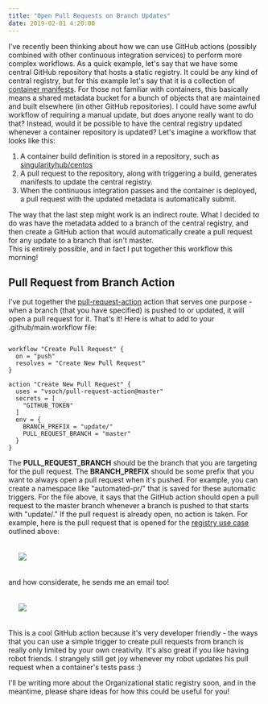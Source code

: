 ```yaml
---
title: "Open Pull Requests on Branch Updates"
date: 2019-02-01 4:20:00
---
```


I've recently been thinking about how we can use GitHub actions (possibly combined
with other continuous integration services) to perform more complex workflows.
As a quick example, let's say that we have some central GitHub repository that hosts
a static registry. It could be any kind of central registry, but for this example
let's say that it is a collection of <a href="https://www.github.com/singularityhub/registry-org/" target="_blank">container manifests</a>.
For those not familiar with containers, this basically means a shared metadata bucket for a bunch
of objects that are maintained and built elsewhere (in other GitHub repositories). 
I could have some awful workflow of requiring a manual update, but does anyone really want
to do that? Instead, would it be possible to have the central registry updated whenever
a container repository is updated? Let's imagine a workflow that looks like this:

<ol class="custom-counter">
<li>A container build definition is stored in a repository, such as <a href="https://www.github.com/singularityhub/centos" target="_blank">singularityhub/centos</a></li>
<li>A pull request to the repository, along with triggering a build, generates manifests to update the central registry.</li>
<li>When the continuous integration passes and the container is deployed, a pull request with the updated metadata is automatically submit.</li>
</ol>

The way that the last step might work is an indirect route. What I decided to do was have the metadata
added to a branch of the central registry, and then create a GitHub action that would automatically
create a pull request for any update to a branch that isn't master.  
This is entirely possible, and in fact I put together this workflow this morning!


## Pull Request from Branch Action

I've put together the [pull-request-action](https://github.com/vsoch/pull-request-action) action
that serves one purpose - when a branch (that you have specified) is pushed to or updated,
it will open a pull request for it. That's it! Here is what to add to your .github/main.workflow
file:

```

workflow "Create Pull Request" {
  on = "push"
  resolves = "Create New Pull Request"
}

action "Create New Pull Request" {
  uses = "vsoch/pull-request-action@master"
  secrets = [
    "GITHUB_TOKEN"
  ]
  env = {
    BRANCH_PREFIX = "update/"
    PULL_REQUEST_BRANCH = "master"
  }
}

```

The <strong>PULL_REQUEST_BRANCH</strong> should be the branch that you are
targeting for the pull request. The <strong>BRANCH_PREFIX</strong> should
be some prefix that you want to always open a pull request when it's pushed.
For example, you can create a namespace like "automated-pr/" that is saved
for these automatic triggers. For the file above, it says that the GitHub action
should open a pull request to the master branch whenever a branch is pushed to
that starts with "update/." If the pull request is already open, no action is taken.
For example, here is the pull request that is opened for the 
[registry use case](https://github.com/singularityhub/registry/wiki/deploy-container-storage#organizational) outlined
above:

<div style="padding:20px">
<a href="https://vsoch.github.io/assets/images/posts/sregistry/robot-update.png"><img src="https://vsoch.github.io/assets/images/posts/sregistry/robot-update.png"></a>
</div>

and how considerate, he sends me an email too!

<div style="padding:20px">
<a href="https://vsoch.github.io/assets/images/posts/sregistry/robot-email.png"><img src="https://vsoch.github.io/assets/images/posts/sregistry/robot-email.png"></a>
</div>

This is a cool GitHub action because it's very developer friendly - the ways that
you can use a simple trigger to create pull requests from branch is really only
limited by your own creativity. It's also great if you like having robot friends.
I strangely still get joy whenever my robot updates his pull request when a container's
tests pass :)

I'll be writing more about the Organizational static registry soon, and in the meantime, 
please share ideas for how this could be useful for you! 
